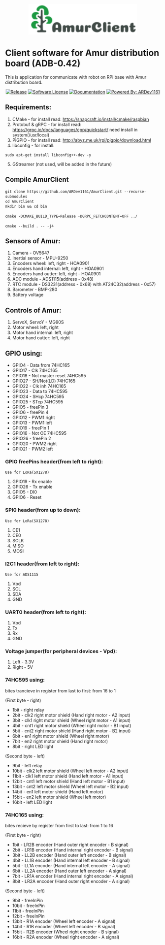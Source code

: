 <p align="center">
  <img alt="AmurClient Logo" src="https://raw.githubusercontent.com/ARDev1161/AmurClient/gh-pages/_includes/logo.png" height="100" />

# Client software for Amur distribution board (ADB-0.42)
This is application for communicate with robot on RPi base with Amur distribution board.	
	
  <p align="center">
    <a href="https://github.com/ARDev1161/AmurClient/releases/latest"><img alt="Release" src="https://img.shields.io/github/v/tag/ARDev1161/AmurClient.svg?style=for-the-badge"></a>
    <a href="/LICENSE.md"><img alt="Software License" src="https://img.shields.io/badge/license-Apache%202.0-green.svg?style=for-the-badge"></a>
   <!-- <a href="https://github.com/ARDev1161/AmurClient/actions?workflow=build"><img alt="GitHub Actions" src="https://img.shields.io/github/workflow/status/ARDev1161/AmurClient/build?style=for-the-badge"></a> -->
    <a href="https://amurclient.online/docs/html/md_README.html"><img alt="Documentation" src="https://img.shields.io/badge/doc's-Doxygen-blue.svg?style=for-the-badge"></a>
    <a href="https://github.com/ARDev1161"><img alt="Powered By: ARDev1161" src="https://img.shields.io/badge/powered%20by-ARDev1161-green.svg?style=for-the-badge"></a>
  </p>
</p>



## Requirements:
  1) CMake - for install read: https://snapcraft.io/install/cmake/raspbian
  2) Protobuf & gRPC - for install read: https://grpc.io/docs/languages/cpp/quickstart/ need install in system(/usr/local)
  3) PiGPIO - for install read: http://abyz.me.uk/rpi/pigpio/download.html
  4) libconfig - for install: 
 
  	sudo apt-get install libconfig++-dev -y
	
  5) GStreamer (not used, will be added in the future)

## Compile AmurClient
  	git clone https://github.com/ARDev1161/AmurClient.git --recurse-submodules
	cd AmurClient
	mkdir bin && cd bin
	
	cmake -DCMAKE_BUILD_TYPE=Release -DGRPC_FETCHCONTENT=OFF ../
	
	cmake --build . -- -j4

## Sensors of Amur:
  1) Camera - OV5647
  2) Inertial sensor - MPU-9250
  3) Encoders wheel: left, right - HOA0901
  4) Encoders hand internal: left, right - HOA0901
  5) Encoders hand outter: left, right - HOA0901
  6) ADC module - ADS1115(address - 0x48)
  7) RTC module - DS3231(address - 0x68) with AT24C32(address - 0x57)
  8) Barometer - BMP-280
  9) Battery voltage

## Controls of Amur:
  1) ServoX, ServoY - MG90S
  2) Motor wheel: left, right
  3) Motor hand internal: left, right
  4) Motor hand outter: left, right

## GPIO using:
  * GPIO4   -   Data from 74HC165
  * GPIO17  -   Clk 74HC165
  * GPIO18  -   Not master reset 74HC595
  * GPIO27  -   SH/Not(LD) 74HC165
  * GPIO22  -   Clk inh 74HC165
  * GPIO23  -   Data to 74HC595
  * GPIO24  -   SHcp 74HC595
  * GPIO25  -   STcp 74HC595
  * GPIO5   -   freePin 3
  * GPIO6   -   freePin 4
  * GPIO12  -   PWM1 right
  * GPIO13  -   PWM1 left
  * GPIO19  -   freePin 1
  * GPIO16  -   Not OE 74HC595
  * GPIO26  -   freePin 2
  * GPIO20  -   PWM2 right
  * GPIO21  -   PWM2 left

### GPIO freePins header(from left to right):
    Use for LoRa(SX1278)
  1) GPIO19 - Rx enable
  2) GPIO26 - Tx enable
  3) GPIO5 - DI0
  4) GPIO6 - Reset

### SPI0 header(from up to down):
    Use for LoRa(SX1278)
  1) CE1
  2) CE0
  3) SCLK
  4) MISO
  5) MOSI

### I2C1 header(from left to right):
    Use for ADS1115
  1) Vpd
  2) SCL
  3) SDA
  4) GND

### UART0 header(from left to right):
  1) Vpd
  2) Tx
  3) Rx
  4) GND

### Voltage jumper(for peripheral devices - Vpd):
  1) Left - 3.3V
  2) Right - 5V

### 74HC595 using:
  bites trancieve in register from last to first: from 16 to 1

  (First byte - right)
  * 1bit    -   right relay
  * 2bit    -   clk2 right motor shield (Hand right motor - A2 input)
  * 3bit    -   clk1 right motor shield (Wheel right motor - A1 input)
  * 4bit    -   cnt1 right motor shield (Wheel right motor - B1 input)
  * 5bit    -   cnt2 right motor shield (Hand right motor - B2 input)
  * 6bit    -   en1 right motor shield (Wheel right motor)
  * 7bit    -   en2 right motor shield (Hand right motor)
  * 8bit    -   right LED light

  (Second byte - left)
  * 9bit    -   left relay
  * 10bit   -   clk2 left motor shield (Wheel left motor - A2 input)
  * 11bit   -   clk1 left motor shield (Hand left motor - A1 input)
  * 12bit   -   cnt1 left motor shield (Hand left motor - B1 input)
  * 13bit   -   cnt2 left motor shield (Wheel left motor - B2 input)
  * 14bit   -   en1 left motor shield (Hand left motor)
  * 15bit   -   en2 left motor shield (Wheel left motor)
  * 16bit   -   left LED light
  
### 74HC165 using:
  bites recieve by register from first to last: from 1 to 16

  (First byte - right)
  * 1bit    -   LR2B encoder (Hand outer right encoder - B signal)
  * 2bit    -   LR1B encoder (Hand internal right encoder - B signal)
  * 3bit    -   LL2B encoder (Hand outer left encoder - B signal)
  * 4bit    -   LL1B encoder (Hand internal left encoder - B signal)
  * 5bit    -   LL1A encoder (Hand internal left encoder - A signal)
  * 6bit    -   LL2A encoder (Hand outer left encoder - A signal)
  * 7bit    -   LR1A encoder (Hand internal right encoder - A signal)
  * 8bit    -   LR2A encoder (Hand outer right encoder - A signal)

  (Second byte - left)
  * 9bit    -   freeInPin
  * 10bit   -   freeInPin
  * 11bit   -   freeInPin
  * 12bit   -   freeInPin
  * 13bit   -   R1A encoder (Wheel left encoder - A signal)
  * 14bit   -   R1B encoder (Wheel left encoder - B signal)
  * 15bit   -   R2B encoder (Wheel right encoder - B signal)
  * 16bit   -   R2A encoder (Wheel right encoder - A signal)

[AmurClient]:https://github.com/ARDev1161/AmurClient
